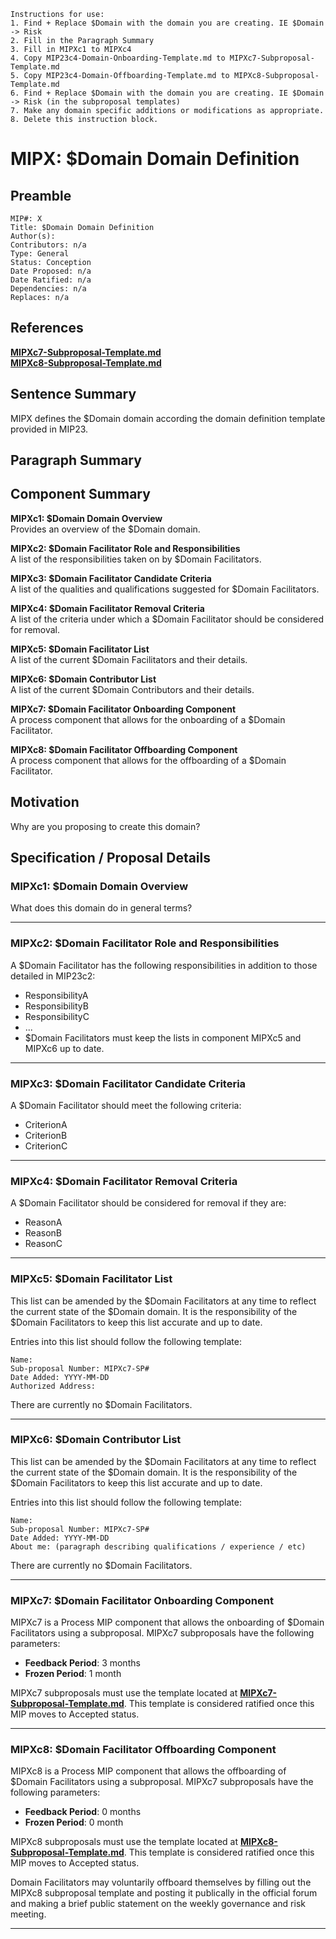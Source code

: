 ```
Instructions for use:
1. Find + Replace $Domain with the domain you are creating. IE $Domain -> Risk
2. Fill in the Paragraph Summary
3. Fill in MIPXc1 to MIPXc4
4. Copy MIP23c4-Domain-Onboarding-Template.md to MIPXc7-Subproposal-Template.md
5. Copy MIP23c4-Domain-Offboarding-Template.md to MIPXc8-Subproposal-Template.md
6. Find + Replace $Domain with the domain you are creating. IE $Domain -> Risk (in the subproposal templates)
7. Make any domain specific additions or modifications as appropriate.
8. Delete this instruction block.
```

# MIPX: $Domain Domain Definition

## Preamble
```
MIP#: X
Title: $Domain Domain Definition
Author(s):
Contributors: n/a
Type: General
Status: Conception
Date Proposed: n/a
Date Ratified: n/a
Dependencies: n/a
Replaces: n/a
```

## References
**[MIPXc7-Subproposal-Template.md](MIPXc7-Subproposal-Template.md)**  
**[MIPXc8-Subproposal-Template.md](MIPXc8-Subproposal-Template.md)**  

## Sentence Summary

MIPX defines the $Domain domain according the domain definition template provided in MIP23.

## Paragraph Summary


## Component Summary

**MIPXc1: $Domain Domain Overview**  
Provides an overview of the $Domain domain.

**MIPXc2: $Domain Facilitator Role and Responsibilities**  
A list of the responsibilities taken on by $Domain Facilitators.

**MIPXc3: $Domain Facilitator Candidate Criteria**  
 A list of the qualities and qualifications suggested for $Domain Facilitators.

**MIPXc4: $Domain Facilitator Removal Criteria**  
A list of the criteria under which a $Domain Facilitator should be considered for removal.

**MIPXc5: $Domain Facilitator List**  
A list of the current $Domain Facilitators and their details.

**MIPXc6: $Domain Contributor List**  
A list of the current $Domain Contributors and their details.

**MIPXc7: $Domain Facilitator Onboarding Component**  
A process component that allows for the onboarding of a $Domain Facilitator.

**MIPXc8: $Domain Facilitator Offboarding Component**  
A process component that allows for the offboarding of a $Domain Facilitator.

## Motivation
Why are you proposing to create this domain?

## Specification / Proposal Details

### MIPXc1: $Domain Domain Overview

What does this domain do in general terms?

---

### MIPXc2: $Domain Facilitator Role and Responsibilities

A $Domain Facilitator has the following responsibilities in addition to those detailed in MIP23c2:  
* ResponsibilityA 
* ResponsibilityB 
* ResponsibilityC 
* ...
* $Domain Facilitators must keep the lists in component MIPXc5 and MIPXc6 up to date.

---

### MIPXc3: $Domain Facilitator Candidate Criteria

A $Domain Facilitator should meet the following criteria:  
* CriterionA
* CriterionB
* CriterionC

---

### MIPXc4: $Domain Facilitator Removal Criteria

A $Domain Facilitator should be considered for removal if they are:  
* ReasonA
* ReasonB
* ReasonC

---

### MIPXc5: $Domain Facilitator List

This list can be amended by the $Domain Facilitators at any time to reflect the current state of the $Domain domain. It is the responsibility of the $Domain Facilitators to keep this list accurate and up to date.

Entries into this list should follow the following template:

```
Name: 
Sub-proposal Number: MIPXc7-SP#
Date Added: YYYY-MM-DD
Authorized Address: 
```

There are currently no $Domain Facilitators.

---

### MIPXc6: $Domain Contributor List

This list can be amended by the $Domain Facilitators at any time to reflect the current state of the $Domain domain. It is the responsibility of the $Domain Facilitators to keep this list accurate and up to date.

Entries into this list should follow the following template:

```
Name: 
Sub-proposal Number: MIPXc7-SP#
Date Added: YYYY-MM-DD
About me: (paragraph describing qualifications / experience / etc)
```

There are currently no $Domain Facilitators.

---

### MIPXc7: $Domain Facilitator Onboarding Component

MIPXc7 is a Process MIP component that allows the onboarding of $Domain Facilitators using a subproposal. MIPXc7 subproposals have the following parameters:
-   **Feedback Period**: 3 months
-   **Frozen Period**: 1 month

MIPXc7 subproposals must use the template located at  **[MIPXc7-Subproposal-Template.md](MIPXc7-Subproposal-Template.md)**. This template is considered ratified once this MIP moves to Accepted status.

---

### MIPXc8: $Domain Facilitator Offboarding Component

MIPXc8 is a Process MIP component that allows the offboarding of $Domain Facilitators using a subproposal. MIPXc7 subproposals have the following parameters:
-   **Feedback Period**: 0 months
-   **Frozen Period**: 0 month

MIPXc8 subproposals must use the template located at  **[MIPXc8-Subproposal-Template.md](MIPXc8-Subproposal-Template.md)**. This template is considered ratified once this MIP moves to Accepted status.

Domain Facilitators may voluntarily offboard themselves by filling out the MIPXc8 subproposal template and posting it publically in the official forum and making a brief public statement on the weekly governance and risk meeting.

---
